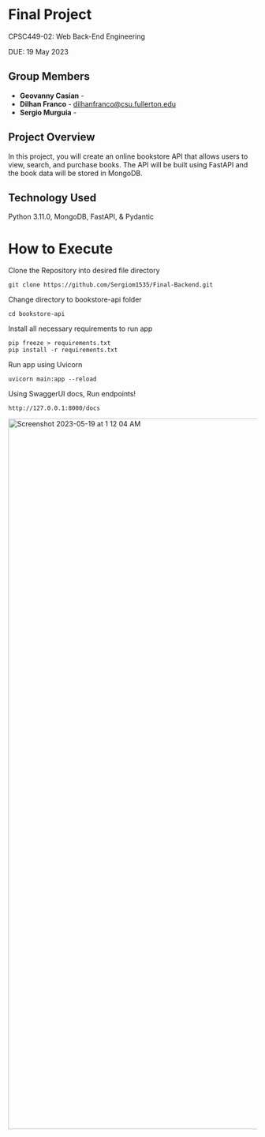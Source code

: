 # Final Project
CPSC449-02: Web Back-End Engineering

DUE: 19 May 2023 

## Group Members

- **Geovanny Casian** -
- **Dilhan Franco** - dilhanfranco@csu.fullerton.edu
- **Sergio Murguia** - 
  
## Project Overview
In this project, you will create an online bookstore API that allows users to view, search, and purchase books. The API will be built using FastAPI and the book data will be stored
in MongoDB.

## Technology Used
Python 3.11.0, MongoDB, FastAPI, & Pydantic

# How to Execute
Clone the Repository into desired file directory
```
git clone https://github.com/Sergiom1535/Final-Backend.git
```
Change directory to bookstore-api folder
```
cd bookstore-api
```
Install all necessary requirements to run app
```
pip freeze > requirements.txt
pip install -r requirements.txt
```
Run app using Uvicorn
```
uvicorn main:app --reload
```
Using SwaggerUI docs, Run endpoints!
```
http://127.0.0.1:8000/docs
```
<img width="1440" alt="Screenshot 2023-05-19 at 1 12 04 AM" src="https://github.com/Sergiom1535/Final-Backend/assets/53587310/77494db5-e26c-45f9-b889-f9e6a7ba332f">


